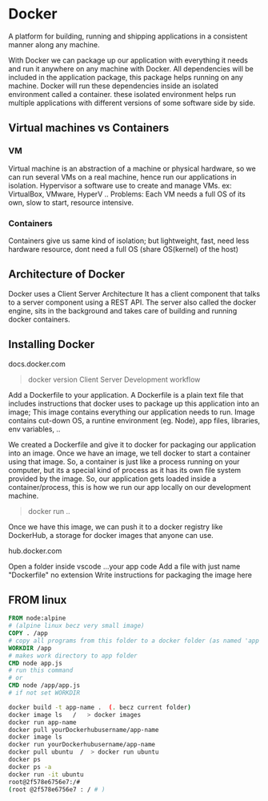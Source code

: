 # Docker

A platform for building, running and shipping applications in a consistent manner along any machine.

With Docker we can package up our application with everything it needs and run it anywhere on any machine with Docker.
All dependencies will be included in the application package, this package helps running on any machine. Docker will run these dependencies inside an isolated environment called a container.
these isolated environment helps run multiple applications with different versions of some software side by side.

## Virtual machines vs Containers

### VM

Virtual machine is an abstraction of a machine or physical hardware, so we can run several VMs on a real machine, hence run our applications in isolation.
Hypervisor a software use to create and manage VMs.  ex: VirtualBox, VMware, HyperV ..
Problems: Each VM needs a full OS of its own, slow to start, resource intensive.

### Containers

Containers give us same kind of isolation; but lightweight, fast, need less hardware resource, dont need a full OS (share OS(kernel) of the host)

## Architecture of Docker

Docker uses a Client Server Architecture
It has a client component that talks to a server component using a REST API.
The server also called the docker engine, sits in the background and takes care of building and running docker containers.

## Installing Docker

docs.docker.com

> docker version
    Client
    Server
> Development workflow

Add a Dockerfile to your application.
A Dockerfile is a plain text file that includes instructions that docker uses to package up this application into an image; This image contains everything our application needs to run.
Image contains cut-down OS, a runtine environment (eg. Node), app files, libraries, env variables, ..

We created a Dockerfile and give it to docker for packaging our application into an image.
Once we have an image, we tell docker to start a container using that image.
So, a container is just like a process running on your computer, but its a special kind of process as it has its own file system provided by the image.
So, our application gets loaded inside a container/process, this is how we run our app locally on our development machine.

> docker run ..

Once we have this image, we can push it to a docker registry like DockerHub, a storage for docker images that anyone can use.

hub.docker.com

Open a folder inside vscode
...your app code
Add a file with just name "Dockerfile" no extension
Write instructions for packaging the image here

## FROM linux

```Dockerfile
FROM node:alpine  
# (alpine linux becz very small image)
COPY . /app  
# copy all programs from this folder to a docker folder (as named 'app' here)
WORKDIR /app  
# makes work directory to app folder
CMD node app.js  
# run this command
# or
CMD node /app/app.js  
# if not set WORKDIR
```

```sh
docker build -t app-name .  (. becz current folder)
docker image ls   /   > docker images
docker run app-name
docker pull yourDockerhubusername/app-name
docker image ls
docker run yourDockerhubusername/app-name
docker pull ubuntu  /  > docker run ubuntu
docker ps
docker ps -a
docker run -it ubuntu
root@2f578e6756e7:/#
(root @2f578e6756e7 : / # )
```

